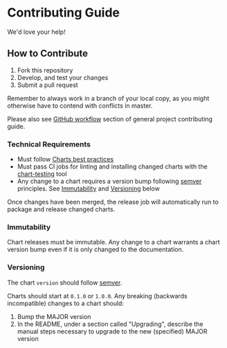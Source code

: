 # Contributing Guide

We'd love your help!

## How to Contribute

1. Fork this repository
1. Develop, and test your changes
1. Submit a pull request

Remember to always work in a branch of your local copy, as you might otherwise
have to contend with conflicts in master.

Please also see [GitHub
workflow](https://github.com/open-telemetry/community/blob/main/CONTRIBUTING.md#github-workflow)
section of general project contributing guide.

### Technical Requirements

* Must follow [Charts best practices](https://helm.sh/docs/topics/chart_best_practices/)
* Must pass CI jobs for linting and installing changed charts with the
  [chart-testing](https://github.com/helm/chart-testing) tool
* Any change to a chart requires a version bump following
  [semver](https://semver.org/) principles. See [Immutability](#immutability)
  and [Versioning](#versioning) below

Once changes have been merged, the release job will automatically run to package
and release changed charts.

### Immutability

Chart releases must be immutable. Any change to a chart warrants a chart version
bump even if it is only changed to the documentation.

### Versioning

The chart `version` should follow [semver](https://semver.org/).

Charts should start at `0.1.0` or `1.0.0`. Any breaking (backwards incompatible)
changes to a chart should:

1. Bump the MAJOR version
2. In the README, under a section called "Upgrading", describe the manual steps
   necessary to upgrade to the new (specified) MAJOR version

